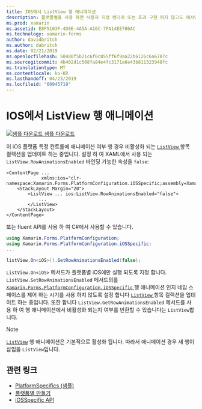 ```yaml
---
title: IOS에서 ListView 행 애니메이션
description: 플랫폼별을 사용 하면 사용자 지정 렌더러 또는 효과 구현 하지 않고도 에서만 특정 플랫폼에서 사용할 수 있는 기능을 사용할 수 있습니다. 이 문서에서는 ListView 항목 컬렉션에 업데이트할 때 행 애니메이션 비활성화 되는지 여부를 제어 하는 iOS 플랫폼 전용을 사용 하는 방법을 설명 합니다.
ms.prod: xamarin
ms.assetid: E8F5103F-4D8E-4A5A-A16C-7FA14EE786AC
ms.technology: xamarin-forms
author: davidbritch
ms.author: dabritch
ms.date: 02/21/2019
ms.openlocfilehash: 50480f5b21c6f0c855ff6f9aa22b6126c6a6787c
ms.sourcegitcommit: 4b402d1c508fa84e4fc3171a6e43b811323948fc
ms.translationtype: MT
ms.contentlocale: ko-KR
ms.lasthandoff: 04/23/2019
ms.locfileid: "60945719"
---
```

# <a name="listview-row-animations-on-ios"></a>IOS에서 ListView 행 애니메이션

[![샘플 다운로드](~/media/shared/download.png) 샘플 다운로드](https://developer.xamarin.com/samples/xamarin-forms/userinterface/platformspecifics/)

이 iOS 플랫폼 특정 컨트롤에 애니메이션 여부 행 경우 비활성화 되는 [ `ListView` ](xref:Xamarin.Forms.ListView) 항목 컬렉션을 업데이트 하는 중입니다. 설정 하 여 XAML에서 사용 되는 `ListView.RowAnimationsEnabled` 바인딩 가능한 속성을 `false`:

```xaml
<ContentPage ...
             xmlns:ios="clr-namespace:Xamarin.Forms.PlatformConfiguration.iOSSpecific;assembly=Xamarin.Forms.Core">
    <StackLayout Margin="20">
        <ListView ... ios:ListView.RowAnimationsEnabled="false">
            ...
        </ListView>
    </StackLayout>
</ContentPage>
```

또는 fluent API를 사용 하 여 C#에서 사용할 수 있습니다.

```csharp
using Xamarin.Forms.PlatformConfiguration;
using Xamarin.Forms.PlatformConfiguration.iOSSpecific;
...

listView.On<iOS>().SetRowAnimationsEnabled(false);
```

`ListView.On<iOS>` 메서드가 플랫폼별 iOS에만 실행 되도록 지정 합니다. `ListView.SetRowAnimationsEnabled` 메서드의를 [ `Xamarin.Forms.PlatformConfiguration.iOSSpecific` ](xref:Xamarin.Forms.PlatformConfiguration.iOSSpecific) 행 애니메이션 인지 네임 스페이스를 제어 하는 시기를 사용 하지 않도록 설정 합니다 [ `ListView` ](xref:Xamarin.Forms.ListView) 항목 컬렉션을 업데이트 하는 중입니다. 또한 합니다 `ListView.GetRowAnimationsEnabled` 메서드를 사용 하 여 행 애니메이션에서 비활성화 되는지 여부를 반환할 수 있습니다는 `ListView`합니다.

> [!NOTE]
> [`ListView`](xref:Xamarin.Forms.ListView) 행 애니메이션은 기본적으로 활성화 됩니다. 따라서 애니메이션 경우 새 행이 삽입을 `ListView`입니다.

## <a name="related-links"></a>관련 링크

- [PlatformSpecifics (샘플)](https://developer.xamarin.com/samples/xamarin-forms/userinterface/platformspecifics/)
- [플랫폼별 만들기](~/xamarin-forms/platform/platform-specifics/index.md#creating-platform-specifics)
- [iOSSpecific API](xref:Xamarin.Forms.PlatformConfiguration.iOSSpecific)
